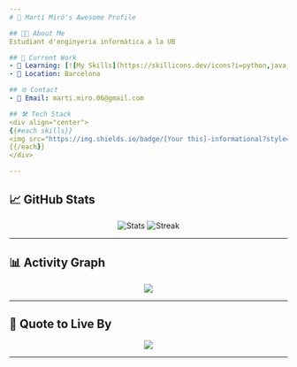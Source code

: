 ```yaml
---
# 🚀 Martí Miró's Awesome Profile

## 👨‍💻 About Me
Estudiant d'enginyeria informàtica a la UB

## 🔧 Current Work
- 🌱 Learning: [![My Skills](https://skillicons.dev/icons?i=python,java,vscode,github,git,vim,jupyter,numpy,linux)](https://skillicons.dev)
- 📍 Location: Barcelona

## 🌐 Contact
- 📧 Email: marti.miro.06@gmail.com

## 🛠️ Tech Stack
<div align="center">
{{#each skills}}
<img src="https://img.shields.io/badge/[Your this]-informational?style=for-the-badge&logo=[Your this]&logoColor=white" alt="[Your this] badge" />
{{/each}}
</div>

---
```



## 📈 GitHub Stats
<div align="center">
<img src="https://github-readme-stats.vercel.app/api?username=martimiro&show_icons=true&theme=tokyonight" alt="Stats" />
<img src="https://github-readme-streak-stats.herokuapp.com?user=martimiro&theme=tokyonight" alt="Streak" />
</div>

---

## 📊 Activity Graph
<div align="center">
<img src="https://github-readme-activity-graph.vercel.app/graph?username=martimiro&theme=tokyo-night&area=true" />
</div>

---

## 🌟 Quote to Live By
<div align="center">
<img src="https://readme-typing-svg.demolab.com?font=Fira+Code&duration=3000&pause=1000&color=58A6FF&center=true&vCenter=true&multiline=true&width=600&height=50&lines=Code+with+purpose.+Learn+with+curiosity!"/>
</div>

---
